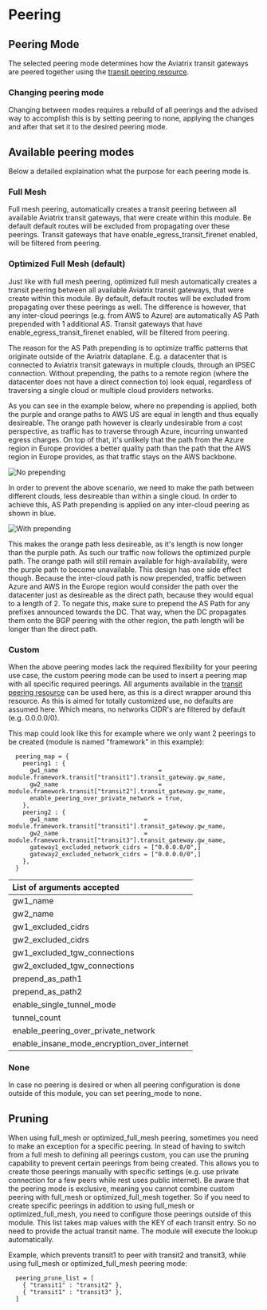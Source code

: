# Peering

## Peering Mode
The selected peering mode determines how the Aviatrix transit gateways are peered together using the [transit peering resource](https://registry.terraform.io/providers/AviatrixSystems/aviatrix/latest/docs/resources/aviatrix_transit_gateway_peering). 

### Changing peering mode
Changing between modes requires a rebuild of all peerings and the advised way to accomplish this is by setting peering to none, applying the changes and after that set it to the desired peering mode.

## Available peering modes
Below a detailed explaination what the purpose for each peering mode is.

### Full Mesh
Full mesh peering, automatically creates a transit peering between all available Aviatrix transit gateways, that were create within this module. Be default default routes will be excluded from propagating over these peerings. Transit gateways that have enable_egress_transit_firenet enabled, will be filtered from peering.

### Optimized Full Mesh (default)
Just like with full mesh peering, optimized full mesh automatically creates a transit peering between all available Aviatrix transit gateways, that were create within this module. By default, default routes will be excluded from propagating over these peerings as well. The difference is however, that any inter-cloud peerings (e.g. from AWS to Azure) are automatically AS Path prepended with 1 additional AS. Transit gateways that have enable_egress_transit_firenet enabled, will be filtered from peering.

The reason for the AS Path prepending is to optimize traffic patterns that originate outside of the Aviatrix dataplane. E.g. a datacenter that is connected to Aviatrix transit gateways in multiple clouds, through an IPSEC connection. Without prepending, the paths to a remote region (where the datacenter does not have a direct connection to) look equal, regardless of traversing a single cloud or multiple cloud providers networks.

As you can see in the example below, where no prepending is applied, both the purple and orange paths to AWS US are equal in length and thus equally desireable. The orange path however is clearly undesirable from a cost perspective, as traffic has to traverse through Azure, incurring unwanted egress charges. On top of that, it's unlikely that the path from the Azure region in Europe provides a better quality path than the path that the AWS region in Europe provides, as that traffic stays on the AWS backbone.

<img src="https://github.com/terraform-aviatrix-modules/terraform-aviatrix-mc-transit-deployment-framework/blob/main/img/optimized-peering-no-prepending.png?raw=true" title="No prepending">

In order to prevent the above scenario, we need to make the path between different clouds, less desireable than within a single cloud. In order to achieve this, AS Path prepending is applied on any inter-cloud peering as shown in blue.

<img src="https://github.com/terraform-aviatrix-modules/terraform-aviatrix-mc-transit-deployment-framework/blob/main/img/optimized-peering-with-prepending.png?raw=true" title="With prepending">

This makes the orange path less desireable, as it's length is now longer than the purple path. As such our traffic now follows the optimized purple path. The orange path will still remain available for high-availability, were the purple path to become unavailable. This design has one side effect though. Because the inter-cloud path is now prepended, traffic between Azure and AWS in the Europe region would consider the path over the datacenter just as desireable as the direct path, because they would equal to a length of 2. To negate this, make sure to prepend the AS Path for any prefixes announced towards the DC. That way, when the DC propagates them onto the BGP peering with the other region, the path length will be longer than the direct path.

### Custom
When the above peering modes lack the required flexibility for your peering use case, the custom peering mode can be used to insert a peering map with all specific required peerings. All arguments available in the [transit peering resource](https://registry.terraform.io/providers/AviatrixSystems/aviatrix/latest/docs/resources/aviatrix_transit_gateway_peering) can be used here, as this is a direct wrapper around this resource.
As this is aimed for totally customized use, no defaults are assumed here. Which means, no networks CIDR's are filtered by default (e.g. 0.0.0.0/0).

This map could look like this for example where we only want 2 peerings to be created (module is named "framework" in this example):
```
  peering_map = {
    peering1 : {
      gw1_name                            = module.framework.transit["transit1"].transit_gateway.gw_name,
      gw2_name                            = module.framework.transit["transit2"].transit_gateway.gw_name,
      enable_peering_over_private_network = true,
    },
    peering2 : {
      gw1_name                        = module.framework.transit["transit1"].transit_gateway.gw_name,
      gw2_name                        = module.framework.transit["transit3"].transit_gateway.gw_name,
      gateway1_excluded_network_cidrs = ["0.0.0.0/0",]
      gateway2_excluded_network_cidrs = ["0.0.0.0/0",]
    },
  }
```

List of arguments accepted |
:--- |
gw1_name |
gw2_name |
gw1_excluded_cidrs |
gw2_excluded_cidrs |
gw1_excluded_tgw_connections |
gw2_excluded_tgw_connections |
prepend_as_path1 |
prepend_as_path2 |
enable_single_tunnel_mode |
tunnel_count |
enable_peering_over_private_network |
enable_insane_mode_encryption_over_internet |

### None
In case no peering is desired or when all peering configuration is done outside of this module, you can set peering_mode to none.

## Pruning
When using full_mesh or optimized_full_mesh peering, sometimes you need to make an exception for a specific peering. In stead of having to switch from a full mesh to defining all peerings custom, you can use the pruning capability to prevent certain peerings from being created. This allows you to create those peerings manually with specific settings (e.g. use private connection for a few peers while rest uses public internet).
Be aware that the peering mode is exclusive, meaning you cannot combine custom peering with full_mesh or optimized_full_mesh together. So if you need to create specific peerings in addition to using full_mesh or optimized_full_mesh, you need to configure those peerings outside of this module. This list takes map values with the KEY of each transit entry. So no need to provide the actual transit name. The module will execute the lookup automatically.

Example, which prevents transit1 to peer with transit2 and transit3, while using full_mesh or optimized_full_mesh peering mode:
```
  peering_prune_list = [
    { "transit1" : "transit2" },
    { "transit1" : "transit3" },
  ]
```